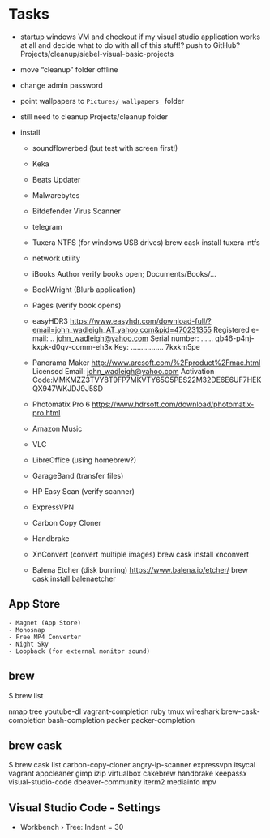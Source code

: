 # Tasks

- startup windows VM and checkout if my visual studio application works at all and decide what to do with all of this stuff!? push to GitHub?
Projects/cleanup/siebel-visual-basic-projects
- move “cleanup” folder offline

- change admin password
- point wallpapers to `Pictures/_wallpapers_` folder
- still need to cleanup Projects/cleanup folder
- install
    - soundflowerbed (but test with screen first!)
    - Keka
    - Beats Updater

    - Malwarebytes
    - Bitdefender Virus Scanner
    - telegram
    - Tuxera NTFS (for windows USB drives)
        brew cask install tuxera-ntfs
    - network utility
    - iBooks Author
        verify books open; Documents/Books/...
    - BookWright (Blurb application)
    - Pages (verify book opens)
    - easyHDR3
        https://www.easyhdr.com/download-full/?email=john_wadleigh_AT_yahoo.com&pid=470231355
        Registered e-mail: .. john_wadleigh@yahoo.com
        Serial number: ...... qb46-p4nj-kxpk-d0qv-comm-eh3x
        Key: ................ 7kxkm5pe
    - Panorama Maker
        http://www.arcsoft.com/%2Fproduct%2Fmac.html
        Licensed Email: john_wadleigh@yahoo.com 
        Activation Code:MMKMZZ3TVY8T9FP7MKVTY65G5PES22M32DE6E6UF7HEKQX947WKJDJ9J5SD
    - Photomatix Pro 6
        https://www.hdrsoft.com/download/photomatix-pro.html
    - Amazon Music
    - VLC
    - LibreOffice (using homebrew?)
    - GarageBand (transfer files)
    - HP Easy Scan (verify scanner)
    - ExpressVPN
    - Carbon Copy Cloner
    - Handbrake
    - XnConvert (convert multiple images)
        brew cask install xnconvert
    - Balena Etcher (disk burning) https://www.balena.io/etcher/
        brew cask install balenaetcher

## App Store

    - Magnet (App Store)
    - Monosnap
    - Free MP4 Converter
    - Night Sky
    - Loopback (for external monitor sound)

## brew

$ brew list

nmap
tree
youtube-dl
vagrant-completion
ruby
tmux
wireshark
brew-cask-completion
bash-completion
packer
packer-completion

## brew cask

$ brew cask list
carbon-copy-cloner
angry-ip-scanner      expressvpn            itsycal               vagrant
appcleaner            gimp                  izip                  virtualbox
cakebrew              handbrake             keepassx              visual-studio-code
dbeaver-community     iterm2                mediainfo
mpv

## Visual Studio Code - Settings

- Workbench › Tree: Indent = 30
